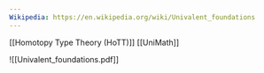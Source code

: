 ```yaml
---
Wikipedia: https://en.wikipedia.org/wiki/Univalent_foundations
---
```

[[Homotopy Type Theory (HoTT)]]
[[UniMath]]

![[Univalent_foundations.pdf]]